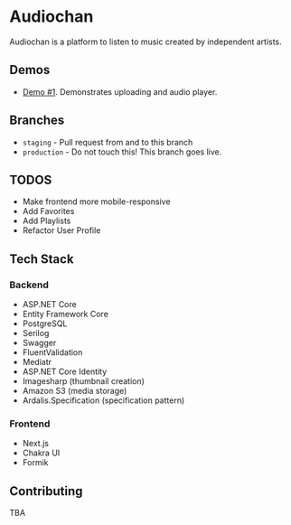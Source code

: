 # Audiochan

Audiochan is a platform to listen to music created by independent artists.

## Demos

- [Demo #1](https://www.youtube.com/watch?v=XFWvhNB-YW4). Demonstrates uploading and audio player.

## Branches

- `staging` - Pull request from and to this branch
- `production` - Do not touch this! This branch goes live.

## TODOS

- Make frontend more mobile-responsive
- Add Favorites
- Add Playlists
- Refactor User Profile

## Tech Stack

### Backend

- ASP.NET Core
- Entity Framework Core
- PostgreSQL
- Serilog
- Swagger
- FluentValidation
- Mediatr
- ASP.NET Core Identity
- Imagesharp (thumbnail creation)
- Amazon S3 (media storage)
- Ardalis.Specification (specification pattern)

### Frontend

- Next.js
- Chakra UI
- Formik

## Contributing

TBA
